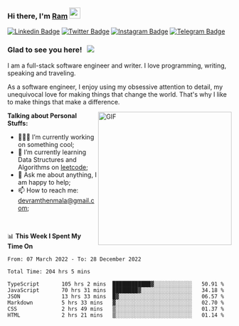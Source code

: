 ### Hi there, I'm <a href="#" target="_blank">Ram</a> <img src="https://media.giphy.com/media/hvRJCLFzcasrR4ia7z/giphy.gif" width="25" height="25">

[![Linkedin Badge](https://img.shields.io/badge/-LinkedIn-0e76a8?style=flat-square&logo=Linkedin&logoColor=white)](https://www.linkedin.com/in/ramdevengineer/)
[![Twitter Badge](https://img.shields.io/badge/-Twitter-00acee?style=flat-square&logo=Twitter&logoColor=white)](https://twitter.com/ramthenmala)
[![Instagram Badge](https://img.shields.io/badge/-Instagram-e4405f?style=flat-square&logo=Instagram&logoColor=white)](https://instagram.com/ramthenmala/)
[![Telegram Badge](https://img.shields.io/badge/-Telegram-0088cc?style=flat-square&logo=Telegram&logoColor=white)](https://t.me/ramthenmala)

### Glad to see you here! &nbsp; ![](https://visitor-badge.glitch.me/badge?page_id=ramthenmala)

I am a full-stack software engineer and writer. I love programming, writing, speaking and traveling.

As a software engineer, I enjoy using my obsessive attention to detail, my unequivocal love for making things that change the world. That's why I like to make things that make a difference.

<img align="right" alt="GIF" src="https://user-images.githubusercontent.com/4328468/157245666-f4dd5472-5b11-4727-baaf-69e90e372b69.gif?raw=true" width="300" />

**Talking about Personal Stuffs:**

- 👨🏻‍💻 I’m currently working on something cool;
- 🚀 I’m currently learning Data Structures and Algorithms on [leetcode](https://leetcode.com/ramthenmala);
- 💬 Ask me about anything, I am happy to help; 
- 📫 How to reach me: devramthenmala@gmail.com;

</br>

📊 **This Week I Spent My Time On** 
<!--START_SECTION:waka-->

```text
From: 07 March 2022 - To: 28 December 2022

Total Time: 204 hrs 5 mins

TypeScript       105 hrs 2 mins  ████████████▓░░░░░░░░░░░░   50.91 %
JavaScript       70 hrs 31 mins  ████████▓░░░░░░░░░░░░░░░░   34.18 %
JSON             13 hrs 33 mins  █▓░░░░░░░░░░░░░░░░░░░░░░░   06.57 %
Markdown         5 hrs 33 mins   ▓░░░░░░░░░░░░░░░░░░░░░░░░   02.70 %
CSS              2 hrs 49 mins   ▒░░░░░░░░░░░░░░░░░░░░░░░░   01.37 %
HTML             2 hrs 21 mins   ▒░░░░░░░░░░░░░░░░░░░░░░░░   01.14 %
```

<!--END_SECTION:waka-->


